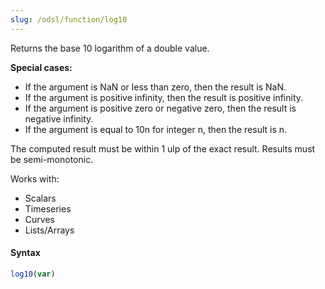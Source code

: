 ```yaml
---
slug: /odsl/function/log10
---
```

Returns the base 10 logarithm of a double value. 

**Special cases:**
* If the argument is NaN or less than zero, then the result is NaN.
* If the argument is positive infinity, then the result is positive infinity.
* If the argument is positive zero or negative zero, then the result is negative infinity.
* If the argument is equal to 10n for integer n, then the result is n.

The computed result must be within 1 ulp of the exact result. Results must be semi-monotonic.

Works with:
* Scalars
* Timeseries
* Curves
* Lists/Arrays

#### Syntax
```js
log10(var)
```
